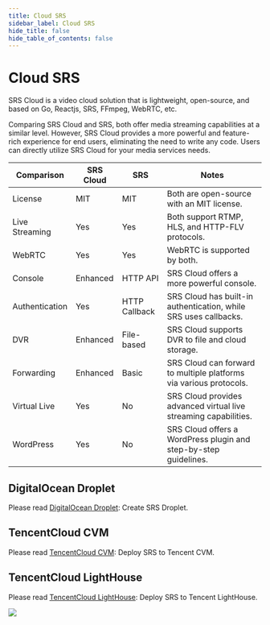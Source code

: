 ```yaml
---
title: Cloud SRS
sidebar_label: Cloud SRS
hide_title: false
hide_table_of_contents: false
---
```


# Cloud SRS

SRS Cloud is a video cloud solution that is lightweight, open-source, and based on Go, 
Reactjs, SRS, FFmpeg, WebRTC, etc.

Comparing SRS Cloud and SRS, both offer media streaming capabilities at a similar level. 
However, SRS Cloud provides a more powerful and feature-rich experience for end users, 
eliminating the need to write any code. Users can directly utilize SRS Cloud for your 
media services needs.

| Comparison       | SRS Cloud | SRS           | Notes                                                              |
|------------------|-----------|---------------|--------------------------------------------------------------------|
| License          | MIT       | MIT           | Both are open-source with an MIT license.                          |
| Live Streaming   | Yes       | Yes           | Both support RTMP, HLS, and HTTP-FLV protocols.                    |
| WebRTC           | Yes       | Yes           | WebRTC is supported by both.                                       |
| Console          | Enhanced  | HTTP API      | SRS Cloud offers a more powerful console.                          |
| Authentication   | Yes       | HTTP Callback | SRS Cloud has built-in authentication, while SRS uses callbacks.   |
| DVR              | Enhanced  | File-based    | SRS Cloud supports DVR to file and cloud storage.                  |
| Forwarding       | Enhanced  | Basic         | SRS Cloud can forward to multiple platforms via various protocols. |
| Virtual Live     | Yes       | No            | SRS Cloud provides advanced virtual live streaming capabilities.   |
| WordPress        | Yes       | No            | SRS Cloud offers a WordPress plugin and step-by-step guidelines.   |

## DigitalOcean Droplet

Please read [DigitalOcean Droplet](https://github.com/ossrs/srs-cloud/wiki/Droplet): Create SRS Droplet.

## TencentCloud CVM

Please read [TencentCloud CVM](https://www.bilibili.com/video/BV1844y1L7dL/): Deploy SRS to Tencent CVM.

## TencentCloud LightHouse

Please read [TencentCloud LightHouse](https://www.bilibili.com/video/BV1844y1L7dL/): Deploy SRS to Tencent LightHouse.

![](https://ossrs.net/gif/v1/sls.gif?site=ossrs.io&path=/lts/doc/en/v5/getting-started-cloud)


